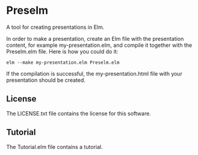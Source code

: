 # Preselm

A tool for creating presentations in Elm.

In order to make a presentation, create an Elm file with the
presentation content, for example my-presentation.elm, and compile it
together with the Preselm.elm file. Here is how you could do it:

    elm --make my-presentation.elm Preselm.elm

If the compilation is successful, the my-presentation.html file with
your presentation should be created.

## License

The LICENSE.txt file contains the license for this software.

## Tutorial

The Tutorial.elm file contains a tutorial.
